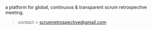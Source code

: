 a platform for global, continuous & transparent scrum retrospective meeting.

>contact > scrumretrospective@gmail.com
